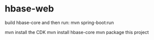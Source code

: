 hbase-web
==========

build hbase-core and then run: mvn spring-boot:run

mvn install the CDK
mvn install hbase-core
mvn package this project
